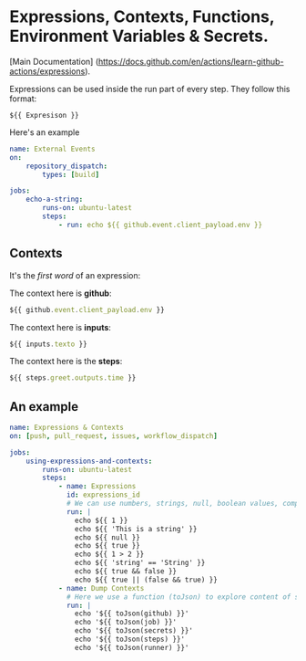 # Expressions, Contexts, Functions, Environment Variables & Secrets.

[Main Documentation] (https://docs.github.com/en/actions/learn-github-actions/expressions).

Expressions can be used inside the run part of every step. They follow this format:

```
${{ Expresison }}
```
Here's an example

```yaml
name: External Events
on:
    repository_dispatch:
        types: [build]

jobs:
    echo-a-string:
        runs-on: ubuntu-latest
        steps:
            - run: echo ${{ github.event.client_payload.env }}
```

## Contexts

It's the _first word_ of an expression:

The context here is **github**:

```js
${{ github.event.client_payload.env }}
```

The context here is **inputs**:

```js
${{ inputs.texto }}
```

The context here is the **steps**:
```js
${{ steps.greet.outputs.time }}
```

## An example

```yaml
name: Expressions & Contexts
on: [push, pull_request, issues, workflow_dispatch]

jobs:
    using-expressions-and-contexts:
        runs-on: ubuntu-latest
        steps:
            - name: Expressions
              id: expressions_id
              # We can use numbers, strings, null, boolean values, comparison and logical operators
              run: |
                echo ${{ 1 }}                           
                echo ${{ 'This is a string' }}          
                echo ${{ null }}
                echo ${{ true }}
                echo ${{ 1 > 2 }}
                echo ${{ 'string' == 'String' }}
                echo ${{ true && false }}
                echo ${{ true || (false && true) }}
            - name: Dump Contexts
              # Here we use a function (toJson) to explore content of some contexts
              run: |
                echo '${{ toJson(github) }}'
                echo '${{ toJson(job) }}'
                echo '${{ toJson(secrets) }}'
                echo '${{ toJson(steps) }}'
                echo '${{ toJson(runner) }}'
```